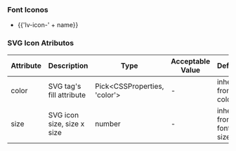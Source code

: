 ### Font Iconos

<ul class="icon-list">
  <li v-for="name in $icon" :key="name">
    <span>
      <i :class="'lv-icon-' + name"></i>
      <span class="icon-name">{{'lv-icon-' + name}}</span>
    </span>
  </li>
</ul>


### SVG Icon Atributos
| Attribute      | Description    | Type      | Acceptable Value       | Default   |
|---------- |-------- |---------- |-------------  |-------- |
| color    | SVG tag's fill attribute | Pick\<CSSProperties, 'color'\> | - | inherit from color |
| size | SVG icon size, size x size | number | - | inherit from font size |